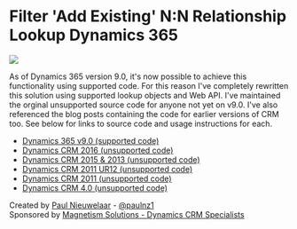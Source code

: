 # Filter 'Add Existing' N:N Relationship Lookup Dynamics 365

![](https://user-images.githubusercontent.com/14048382/30041528-eb17b56a-923e-11e7-9b63-55fb0042ccb3.png)

As of Dynamics 365 version 9.0, it's now possible to achieve this functionality using supported code. For this reason I've completely rewritten this solution using supported lookup objects and Web API. I've maintained the orginal unsupported source code for anyone not yet on v9.0. I've also referenced the blog posts containing the code for earlier versions of CRM too. See below for links to source code and usage instructions for each.

* [Dynamics 365 v9.0 (supported code)](Dynamics-365-v9.0)
* [Dynamics CRM 2016 (unsupported code)](Dynamics-CRM-2016)
* [Dynamics CRM 2015 & 2013 (unsupported code)](https://www.magnetismsolutions.com/blog/paulnieuwelaar/2014/04/21/filter-n-n-add-existing-lookup-dynamics-crm-2013)
* [Dynamics CRM 2011 UR12 (unsupported code)](https://www.magnetismsolutions.com/blog/paulnieuwelaar/2013/02/04/filter-n-n-add-existing-lookup-dynamics-crm-2011-rollup-12)
* [Dynamics CRM 2011 (unsupported code)](http://danielcai.blogspot.co.nz/2011/12/filtered-lookup-for-existing-button-of.html)
* [Dynamics CRM 4.0 (unsupported code)](http://danielcai.blogspot.co.nz/2011/02/mscrm-40-filtered-lookup-for-existing.html)

Created by [Paul Nieuwelaar](http://paulnieuwelaar.wordpress.com) - [@paulnz1](https://twitter.com/paulnz1)  
Sponsored by [Magnetism Solutions - Dynamics CRM Specialists](http://www.magnetismsolutions.com)
